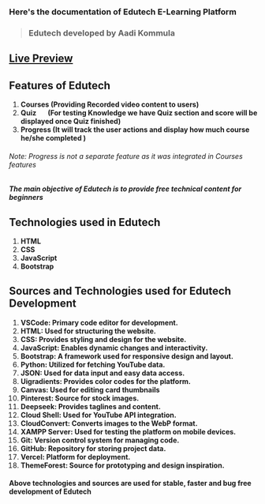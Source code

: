 ### Here's the documentation of Edutech E-Learning Platform 

> ###  Edutech developed by Aadi Kommula 

## [ Live Preview ](aadi-edutech.vercel.app)

**Features of Edutech**
-------------------
1. **Courses (Providing Recorded video  content to users)**
2. **Quiz     &nbsp;  &nbsp; &nbsp;  (For testing Knowledge we have Quiz section and score will be displayed once Quiz finished)**
3. **Progress (It will track the user actions and display how much course he/she completed )**

###### Note: Progress is not a separate feature as it was integrated in Courses features

##### The main objective of Edutech is to provide free technical content for beginners 

**Technologies used in Edutech**
-----------------------------
1. **HTML**
2. **CSS**
3. **JavaScript**
4. **Bootstrap**


**Sources and Technologies used for Edutech Development**
-----------------------------------------------------
1. **VSCode: Primary code editor for development.**
2. **HTML: Used for structuring the website.**
3. **CSS: Provides styling and design for the website.**
4. **JavaScript: Enables dynamic changes and interactivity.**
5. **Bootstrap: A framework used for responsive design and layout.**
6. **Python: Utilized for fetching YouTube data.**
7. **JSON: Used for data input and easy data access.**
8. **Uigradients: Provides color codes for the platform.**
9. **Canvas: Used for editing card thumbnails**
10. **Pinterest: Source for stock images.**
11. **Deepseek: Provides taglines and content.**
12. **Cloud Shell: Used for YouTube API integration.**
13. **CloudConvert: Converts images to the WebP format.**
14. **XAMPP Server: Used for testing the platform on mobile devices.**
15. **Git: Version control system for managing code.**
16. **GitHub: Repository for storing project data.**
17. **Vercel: Platform for deployment.**
18. **ThemeForest: Source for prototyping and design inspiration.**

#### Above technologies and sources are used for stable, faster and bug free development of Edutech  




















